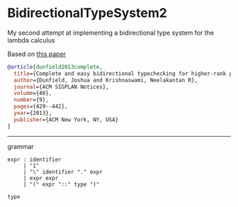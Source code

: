 # BidirectionalTypeSystem2

My second attempt at implementing a bidirectional type system for the lambda calculus

Based on [this paper](https://dl.acm.org/doi/abs/10.1145/2544174.2500582?casa_token=S8NK3n32ikQAAAAA:DhVf6mor9v9hCiw1QTKyxALYiWYDwt3whcNg6faC351KLdeCkZv8zOc0G-ZOUvOMU_AZKQhqPEcE)
```bibtex
@article{dunfield2013complete,
  title={Complete and easy bidirectional typechecking for higher-rank polymorphism},
  author={Dunfield, Joshua and Krishnaswami, Neelakantan R},
  journal={ACM SIGPLAN Notices},
  volume={48},
  number={9},
  pages={429--442},
  year={2013},
  publisher={ACM New York, NY, USA}
}
```

---

grammar
```
expr : identifier 
     | "1"
     | "\" identifier "." expr
     | expr expr 
     | "(" expr "::" type ")"

type
```